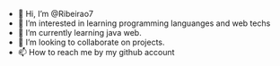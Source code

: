 - 👋 Hi, I’m @Ribeirao7
- 👀 I’m interested in learning programming languanges and web techs
- 🌱 I’m currently learning java web.
- 💞️ I’m looking to collaborate on projects.
- 📫 How to reach me by my github account

<!---
Ribeirao7/Ribeirao7 is a ✨ special ✨ repository because its `README.md` (this file) appears on your GitHub profile.
You can click the Preview link to take a look at your changes.
--->
